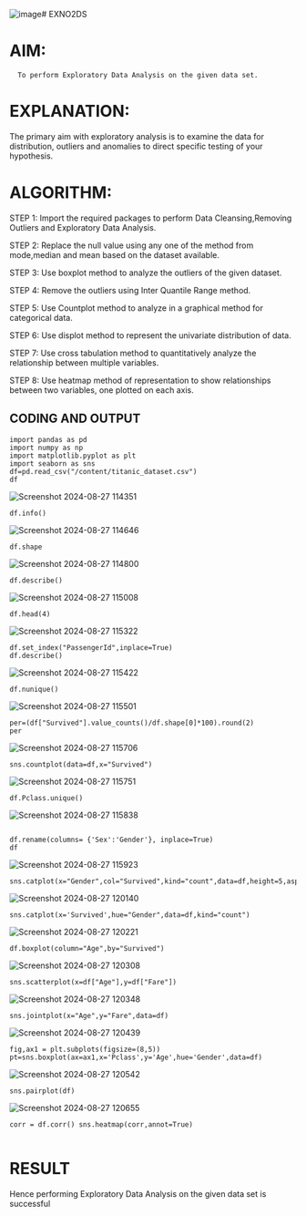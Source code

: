 ![image](https://github.com/user-attachments/assets/4288bd6d-ad28-430d-ad51-f4ee7ea7f830)# EXNO2DS
# AIM:
      To perform Exploratory Data Analysis on the given data set.
      
# EXPLANATION:
  The primary aim with exploratory analysis is to examine the data for distribution, outliers and anomalies to direct specific testing of your hypothesis.
  
# ALGORITHM:
STEP 1: Import the required packages to perform Data Cleansing,Removing Outliers and Exploratory Data Analysis.

STEP 2: Replace the null value using any one of the method from mode,median and mean based on the dataset available.

STEP 3: Use boxplot method to analyze the outliers of the given dataset.

STEP 4: Remove the outliers using Inter Quantile Range method.

STEP 5: Use Countplot method to analyze in a graphical method for categorical data.

STEP 6: Use displot method to represent the univariate distribution of data.

STEP 7: Use cross tabulation method to quantitatively analyze the relationship between multiple variables.

STEP 8: Use heatmap method of representation to show relationships between two variables, one plotted on each axis.

## CODING AND OUTPUT
```
import pandas as pd 
import numpy as np
import matplotlib.pyplot as plt
import seaborn as sns 
df=pd.read_csv("/content/titanic_dataset.csv")
df
```
![Screenshot 2024-08-27 114351](https://github.com/user-attachments/assets/7e5e17a3-0ca7-465f-b728-d3c67a2a4f7d)


```
df.info()

```
![Screenshot 2024-08-27 114646](https://github.com/user-attachments/assets/d603f787-94f1-4138-819d-418a86f5ddea)

```
df.shape
```
![Screenshot 2024-08-27 114800](https://github.com/user-attachments/assets/4e2ffc5f-d198-4f87-bf17-e75162558d79)

```
df.describe()
```
![Screenshot 2024-08-27 115008](https://github.com/user-attachments/assets/bc6d662d-2259-4ca7-b3bf-a0c3e612cd4b)


```
df.head(4)
```
![Screenshot 2024-08-27 115322](https://github.com/user-attachments/assets/bb7d6afb-83d7-43fd-87fe-35a39b4383cf)


```
df.set_index("PassengerId",inplace=True)
df.describe()
```
![Screenshot 2024-08-27 115422](https://github.com/user-attachments/assets/f1cb5106-e322-4800-a8ca-87f242eeb6ac)

```
df.nunique()
```
![Screenshot 2024-08-27 115501](https://github.com/user-attachments/assets/16756e99-833c-412a-ba62-39defb8408b6)

```
per=(df["Survived"].value_counts()/df.shape[0]*100).round(2) 
per
```
![Screenshot 2024-08-27 115706](https://github.com/user-attachments/assets/ca17452e-4508-4d6e-a724-a4c79a8a4152)

```
sns.countplot(data=df,x="Survived")
```
![Screenshot 2024-08-27 115751](https://github.com/user-attachments/assets/6edb9293-3408-432a-aff6-29073117693b)

```
df.Pclass.unique()
```
![Screenshot 2024-08-27 115838](https://github.com/user-attachments/assets/b5fae832-3ca6-4bc9-9b38-c25ba29f4503)


```

df.rename(columns= {'Sex':'Gender'}, inplace=True)
df
```
![Screenshot 2024-08-27 115923](https://github.com/user-attachments/assets/45c69834-ef85-4b91-9a98-af73278edd81)

```
sns.catplot(x="Gender",col="Survived",kind="count",data=df,height=5,aspect=.7)
```
![Screenshot 2024-08-27 120140](https://github.com/user-attachments/assets/1f4e823f-312e-4a23-baa4-4372015fe9da)

```
sns.catplot(x='Survived',hue="Gender",data=df,kind="count")
```
![Screenshot 2024-08-27 120221](https://github.com/user-attachments/assets/d5c1e2c6-7932-40a9-8ed6-36b86738b0bd)

```
df.boxplot(column="Age",by="Survived")
```
![Screenshot 2024-08-27 120308](https://github.com/user-attachments/assets/9ef48650-fc8d-4d2b-9705-6fd2c5dac1f7)


```
sns.scatterplot(x=df["Age"],y=df["Fare"])

```
![Screenshot 2024-08-27 120348](https://github.com/user-attachments/assets/7a11bb7d-5ee8-402a-92c6-0753d8e5ac27)


```
sns.jointplot(x="Age",y="Fare",data=df)
```

![Screenshot 2024-08-27 120439](https://github.com/user-attachments/assets/a280a685-5f5d-4842-b53b-62042d0df77b)

```
fig,ax1 = plt.subplots(figsize=(8,5)) 
pt=sns.boxplot(ax=ax1,x='Pclass',y='Age',hue='Gender',data=df)
```

![Screenshot 2024-08-27 120542](https://github.com/user-attachments/assets/b1f4d0ae-9300-427a-8f7f-753d61661708)


```
sns.pairplot(df)
```
![Screenshot 2024-08-27 120655](https://github.com/user-attachments/assets/8478ee30-f907-483b-8772-2693e57ada6e)

```
corr = df.corr() sns.heatmap(corr,annot=True)
```

```

```

# RESULT
Hence performing Exploratory Data Analysis on the given data set is successful
